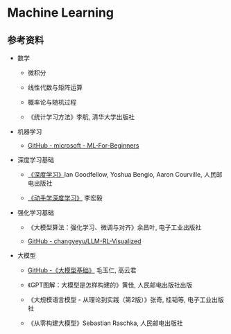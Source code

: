 # Machine Learning

## 参考资料

- 数学
  
  - 微积分
  
  - 线性代数与矩阵运算
  
  - 概率论与随机过程
  
  - 《统计学习方法》李航, 清华大学出版社

- 机器学习
  
  - [GitHub - microsoft - ML-For-Beginners](https://github.com/microsoft/ML-For-Beginners/tree/main)

- 深度学习基础
  
  - [《深度学习》](http://www.deeplearningbook.org/)Ian Goodfellow, Yoshua Bengio, Aaron Courville, 人民邮电出版社
  
  - [《动手学深度学习》](https://zh.d2l.ai/) 李宏毅

- 强化学习基础
  
  - 《大模型算法：强化学习、微调与对齐》余昌叶, 电子工业出版社
  
  - [GitHub - changyeyu/LLM-RL-Visualized](https://github.com/changyeyu/LLM-RL-Visualized)

- 大模型
  
  - [GitHub -《大模型基础》](https://github.com/ZJU-LLMs/Foundations-of-LLMs) 毛玉仁, 高云君
  
  - 《GPT图解：大模型是怎样构建的》黄佳, 人民邮电出版社出版
  
  - 《大规模语言模型 - 从理论到实践（第2版）》张奇, 桂韬等, 电子工业出版社
  
  - 《从零构建大模型》Sebastian Raschka, 人民邮电出版社
